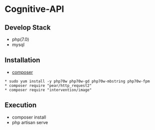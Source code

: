 # Cognitive-API

## Develop Stack
* php(7.0)
* mysql

## Installation
* [composer]
```
* sudo yum install -y php70w php70w-gd php70w-mbstring php70w-fpm
* composer require "pear/http_request2"
* composer require "intervention/image"
```

## Execution
* composer install
* php artisan serve




[composer]:https://getcomposer.org/download/